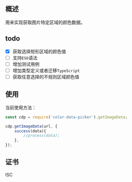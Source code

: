 ## 概述

用来实现获取图片特定区域的颜色数据。

## todo

- [X] 获取选择矩形区域的颜色值
- [ ] 支持`ES6`语法
- [ ] 增加测试用例
- [ ] 增加类型定义或者迁移`TypeScript`
- [ ] 获取任意选择的不规则区域颜色值

## 使用

当前使用方法：
```js
const cdp = require('color-data-picker').getImageData;

cdp.getImageData(url, {
    success(data){
        //process(data);
    },
});
```

## 证书

ISC